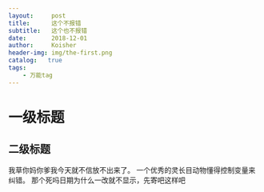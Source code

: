 ```yaml
---
layout:     post
title:      这个不报错
subtitle:   这个也不报错
date:       2018-12-01
author:     Koisher
header-img: img/the-first.png
catalog:   true
tags:
    - 万能tag
---
```

# 一级标题
## 二级标题
我草你妈你爹我今天就不信放不出来了。
一个优秀的灵长目动物懂得控制变量来纠错。
那个死吗日期为什么一改就不显示，先寄吧这样吧
